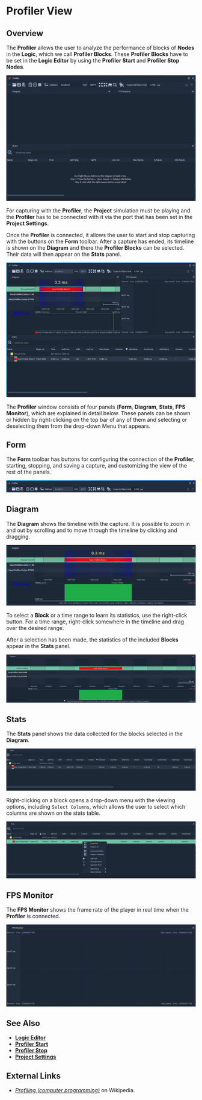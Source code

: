 # Profiler View

## Overview

The **Profiler** allows the user to analyze the performance of blocks of **Nodes** in the **Logic**, which we call **Profiler Blocks**. These **Profiler Blocks** have to be set in the **Logic Editor** by using the **Profiler Start** and **Profiler Stop** **Nodes**.

![](../.gitbook/assets/profiler-view.png)

For capturing with the **Profiler**, the **Project** simulation must be playing and the **Profiler** has to be connected with it via the port that has been set in the **Project Settings**.

Once the **Profiler** is connected, it allows the user to start and stop capturing with the buttons on the **Form** toolbar. After a capture has ended, its timeline is shown on the **Diagram** and there the **Profiler Blocks** can be selected. Their data will then appear on the **Stats** panel.

![](../.gitbook/assets/profiler-view-connected.png)

The **Profiler** window consists of four panels \(**Form**, **Diagram**, **Stats**, **FPS Monitor**\), which are explained in detail below. These panels can be shown or hidden by right-clicking on the top bar of any of them and selecting or deselecting them from the drop-down Menu that appears.

## Form

The **Form** toolbar has buttons for configuring the connection of the **Profiler**, starting, stopping, and saving a capture, and customizing the view of the rest of the panels.

![](../.gitbook/assets/profiler-form.png)

## Diagram

The **Diagram** shows the timeline with the capture. It is possible to zoom in and out by scrolling and to move through the timeline by clicking and dragging.

![](../.gitbook/assets/profiler-diagram.png)

To select a **Block** or a time range to learn its statistics, use the right-click button. For a time range, right-click somewhere in the timeline and drag over the desired range.

After a selection has been made, the statistics of the included **Blocks** appear in the **Stats** panel.

![](../.gitbook/assets/profiler-drag.gif)

## Stats

The **Stats** panel shows the data collected for the blocks selected in the **Diagram**.

![](../.gitbook/assets/profiler-stats.png)

Right-clicking on a block opens a drop-down menu with the viewing options, including `Select Columns`, which allows the user to select which columns are shown on the stats table.

![](../.gitbook/assets/profiler-stats-menu.png)

## FPS Monitor

The **FPS Monitor** shows the frame rate of the player in real time when the **Profiler** is connected.

![](../.gitbook/assets/profiler-fps-monitor.png)

## See Also

* [**Logic Editor**](logic-editor/README.md)
* [**Profiler Start**](../toolbox/development/profiler-start.md)
* [**Profiler Stop**](../toolbox/development/profiler-stop.md)
* [**Project Settings**](project-settings/profiler.md)

## External Links

* [_Profiling \(computer programming\)_](https://en.wikipedia.org/wiki/Profiling_%28computer_programming%29) on Wikipedia.

